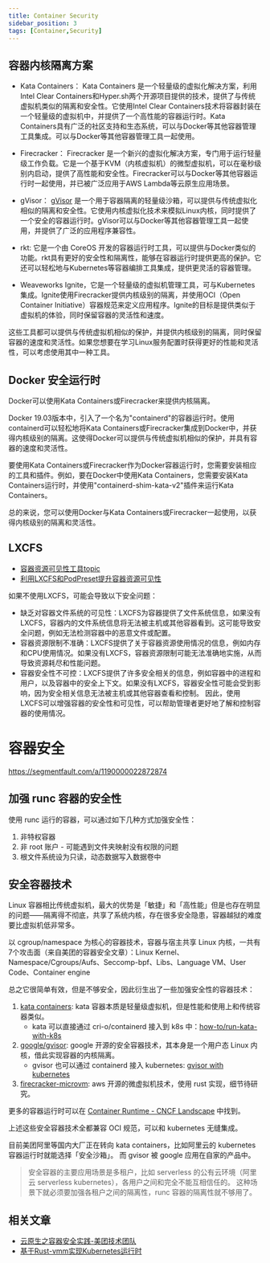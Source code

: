 ```yaml
---
title: Container Security
sidebar_position: 3
tags: [Container,Security]
---
```

## 容器内核隔离方案
- Kata Containers： Kata Containers 是一个轻量级的虚拟化解决方案，利用Intel Clear Containers和Hyper.sh两个开源项目提供的技术，提供了与传统虚拟机类似的隔离和安全性。它使用Intel Clear Containers技术将容器封装在一个轻量级的虚拟机中，并提供了一个高性能的容器运行时。Kata Containers具有广泛的社区支持和生态系统，可以与Docker等其他容器管理工具集成。可以与Docker等其他容器管理工具一起使用。

- Firecracker： Firecracker 是一个新兴的虚拟化解决方案，专门用于运行轻量级工作负载。它是一个基于KVM（内核虚拟机）的微型虚拟机，可以在毫秒级别内启动，提供了高性能和安全性。Firecracker可以与Docker等其他容器运行时一起使用，并已被广泛应用于AWS Lambda等云原生应用场景。

- gVisor： [gVisor](https://gvisor.dev/) 是一个用于容器隔离的轻量级沙箱，可以提供与传统虚拟化相似的隔离和安全性。它使用内核虚拟化技术来模拟Linux内核，同时提供了一个安全的容器运行时。gVisor可以与Docker等其他容器管理工具一起使用，并提供了广泛的应用程序兼容性。

- rkt: 它是一个由 CoreOS 开发的容器运行时工具，可以提供与Docker类似的功能。rkt具有更好的安全性和隔离性，能够在容器运行时提供更高的保护。它还可以轻松地与Kubernetes等容器编排工具集成，提供更灵活的容器管理。

- Weaveworks Ignite，它是一个轻量级的虚拟机管理工具，可与Kubernetes集成。Ignite使用Firecracker提供内核级别的隔离，并使用OCI（Open Container Initiative）容器规范来定义应用程序。Ignite的目标是提供类似于虚拟机的体验，同时保留容器的灵活性和速度。

这些工具都可以提供与传统虚拟机相似的保护，并提供内核级别的隔离，同时保留容器的速度和灵活性。如果您想要在学习Linux服务配置时获得更好的性能和灵活性，可以考虑使用其中一种工具。

## Docker 安全运行时

Docker可以使用Kata Containers或Firecracker来提供内核隔离。

Docker 19.03版本中，引入了一个名为"containerd"的容器运行时。使用containerd可以轻松地将Kata Containers或Firecracker集成到Docker中，并获得内核级别的隔离。这使得Docker可以提供与传统虚拟机相似的保护，并具有容器的速度和灵活性。

要使用Kata Containers或Firecracker作为Docker容器运行时，您需要安装相应的工具和插件。例如，要在Docker中使用Kata Containers，您需要安装Kata Containers运行时，并使用"containerd-shim-kata-v2"插件来运行Kata Containers。

总的来说，您可以使用Docker与Kata Containers或Firecracker一起使用，以获得内核级别的隔离和灵活性。

## LXCFS

- [容器资源可见性工具topic](https://jaegerw2016.github.io/2022/02/15/%E5%AE%B9%E5%99%A8%E8%B5%84%E6%BA%90%E5%8F%AF%E8%A7%81%E6%80%A7%E5%B7%A5%E5%85%B7topic/)
- [利用LXCFS和PodPreset提升容器资源可见性](https://jaegerw2016.github.io/2019/07/03/%E5%88%A9%E7%94%A8LXCFS%E5%92%8CPodPreset%E6%8F%90%E5%8D%87%E5%AE%B9%E5%99%A8%E8%B5%84%E6%BA%90%E5%8F%AF%E8%A7%81%E6%80%A7/)


如果不使用LXCFS，可能会导致以下安全问题：

- 缺乏对容器文件系统的可见性：LXCFS为容器提供了文件系统信息，如果没有LXCFS，容器内的文件系统信息将无法被主机或其他容器看到。这可能导致安全问题，例如无法检测容器中的恶意文件或配置。
- 容器资源限制不准确：LXCFS提供了关于容器资源使用情况的信息，例如内存和CPU使用情况。如果没有LXCFS，容器资源限制可能无法准确地实施，从而导致资源耗尽和性能问题。
- 容器安全性不可控：LXCFS提供了许多安全相关的信息，例如容器中的进程和用户，以及容器中的安全上下文。如果没有LXCFS，容器安全性可能会受到影响，因为安全相关信息无法被主机或其他容器查看和控制。
因此，使用LXCFS可以增强容器的安全性和可见性，可以帮助管理者更好地了解和控制容器的使用情况。


# 容器安全
https://segmentfault.com/a/1190000022872874

## 加强 runc 容器的安全性

使用 runc 运行的容器，可以通过如下几种方式加强安全性：

1. 非特权容器
1. 非 root 账户 - 可能遇到文件夹映射没有权限的问题
1. 根文件系统设为只读，动态数据写入数据卷中

## 安全容器技术

Linux 容器相比传统虚拟机，最大的优势是「敏捷」和「高性能」但是也存在明显的问题——隔离得不彻底，共享了系统内核，存在很多安全隐患，容器越狱的难度要比虚拟机低非常多。

以 cgroup/namespace 为核心的容器技术，容器与宿主共享 Linux 内核，一共有7个攻击面（来自美团的容器安全文章）：Linux Kernel、Namespace/Cgroups/Aufs、Seccomp-bpf、Libs、Language VM、User Code、Container engine

总之它很简单有效，但是不够安全，因此衍生出了一些加强安全性的容器技术：

1. [kata containers](https://github.com/kata-containers/kata-containers): kata 容器本质是轻量级虚拟机，但是性能和使用上和传统容器类似。
    - kata 可以直接通过 cri-o/containerd 接入到 k8s 中：[how-to/run-kata-with-k8s](https://github.com/kata-containers/documentation/blob/master/how-to/run-kata-with-k8s.md)
1. [google/gvisor](https://github.com/google/gvisor): google 开源的安全容器技术，其本身是一个用户态 Linux 内核，借此实现容器的内核隔离。
    - gvisor 也可以通过 containerd 接入 kubernetes: [gvisor with kubernetes](https://github.com/google/gvisor/blob/master/g3doc/user_guide/quick_start/kubernetes.md)
2. [firecracker-microvm](https://github.com/firecracker-microvm/firecracker): aws 开源的微虚拟机技术，使用 rust 实现，细节待研究。

更多的容器运行时可以在 [Container Runtime - CNCF Landscape](https://landscape.cncf.io/category=container-runtime&format=card-mode&grouping=category) 中找到。

上述这些安全容器技术全都兼容 OCI 规范，可以和 kubernetes 无缝集成。

目前美团阿里等国内大厂正在转向 kata containers，比如阿里云的 kubernetes 容器运行时就能选择「安全沙箱」。
而 gvisor 被 google 应用在自家的产品中。


>安全容器的主要应用场景是多租户，比如 serverless 的公有云环境（阿里云 serverless kubernetes），各用户之间和完全不能互相信任的。
这种场景下就必须要加强各租户之间的隔离性，runc 容器的隔离性就不够用了。

## 相关文章

- [云原生之容器安全实践-美团技术团队](https://tech.meituan.com/2020/03/12/cloud-native-security.html)
- [基于Rust-vmm实现Kubernetes运行时](https://zhuanlan.zhihu.com/p/188500726)
